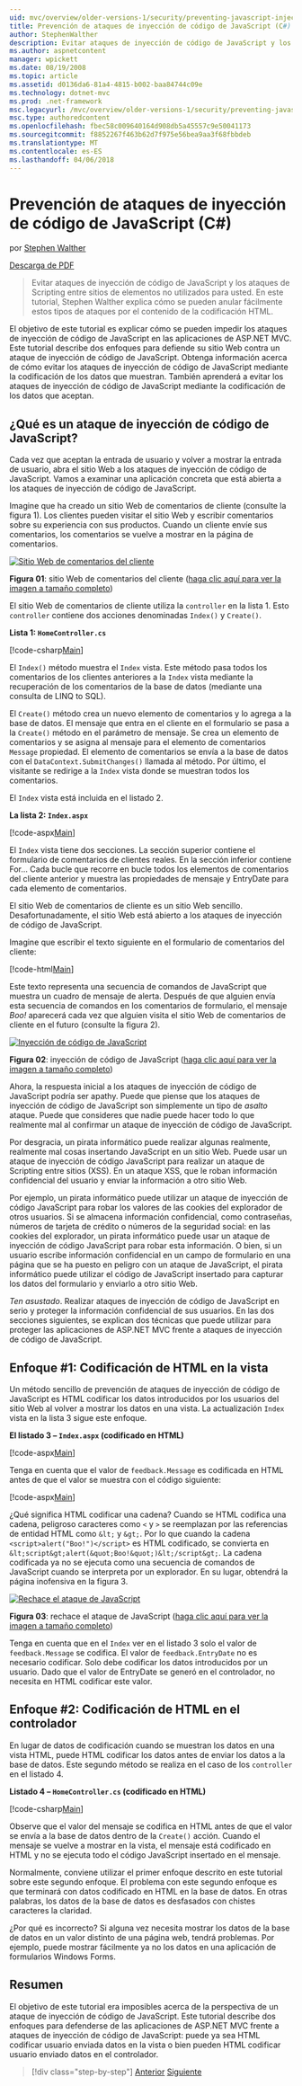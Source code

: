 ```yaml
---
uid: mvc/overview/older-versions-1/security/preventing-javascript-injection-attacks-cs
title: Prevención de ataques de inyección de código de JavaScript (C#) | Documentos de Microsoft
author: StephenWalther
description: Evitar ataques de inyección de código de JavaScript y los ataques de Scripting entre sitios de elementos no utilizados para usted. En este tutorial, Stephen Walther explica cómo puede fácilmente de...
ms.author: aspnetcontent
manager: wpickett
ms.date: 08/19/2008
ms.topic: article
ms.assetid: d0136da6-81a4-4815-b002-baa84744c09e
ms.technology: dotnet-mvc
ms.prod: .net-framework
msc.legacyurl: /mvc/overview/older-versions-1/security/preventing-javascript-injection-attacks-cs
msc.type: authoredcontent
ms.openlocfilehash: fbec58c009640164d908db5a45557c9e50041173
ms.sourcegitcommit: f8852267f463b62d7f975e56bea9aa3f68fbbdeb
ms.translationtype: MT
ms.contentlocale: es-ES
ms.lasthandoff: 04/06/2018
---
```

<a name="preventing-javascript-injection-attacks-c"></a>Prevención de ataques de inyección de código de JavaScript (C#)
====================
por [Stephen Walther](https://github.com/StephenWalther)

[Descarga de PDF](http://download.microsoft.com/download/8/4/8/84843d8d-1575-426c-bcb5-9d0c42e51416/ASPNET_MVC_Tutorial_06_CS.pdf)

> Evitar ataques de inyección de código de JavaScript y los ataques de Scripting entre sitios de elementos no utilizados para usted. En este tutorial, Stephen Walther explica cómo se pueden anular fácilmente estos tipos de ataques por el contenido de la codificación HTML.


El objetivo de este tutorial es explicar cómo se pueden impedir los ataques de inyección de código de JavaScript en las aplicaciones de ASP.NET MVC. Este tutorial describe dos enfoques para defiende su sitio Web contra un ataque de inyección de código de JavaScript. Obtenga información acerca de cómo evitar los ataques de inyección de código de JavaScript mediante la codificación de los datos que muestran. También aprenderá a evitar los ataques de inyección de código de JavaScript mediante la codificación de los datos que aceptan.

## <a name="what-is-a-javascript-injection-attack"></a>¿Qué es un ataque de inyección de código de JavaScript?

Cada vez que aceptan la entrada de usuario y volver a mostrar la entrada de usuario, abra el sitio Web a los ataques de inyección de código de JavaScript. Vamos a examinar una aplicación concreta que está abierta a los ataques de inyección de código de JavaScript.

Imagine que ha creado un sitio Web de comentarios de cliente (consulte la figura 1). Los clientes pueden visitar el sitio Web y escribir comentarios sobre su experiencia con sus productos. Cuando un cliente envíe sus comentarios, los comentarios se vuelve a mostrar en la página de comentarios.


[![Sitio Web de comentarios del cliente](preventing-javascript-injection-attacks-cs/_static/image2.png)](preventing-javascript-injection-attacks-cs/_static/image1.png)

**Figura 01**: sitio Web de comentarios del cliente ([haga clic aquí para ver la imagen a tamaño completo](preventing-javascript-injection-attacks-cs/_static/image3.png))


El sitio Web de comentarios de cliente utiliza la `controller` en la lista 1. Esto `controller` contiene dos acciones denominadas `Index()` y `Create()`.

**Lista 1: `HomeController.cs`**

[!code-csharp[Main](preventing-javascript-injection-attacks-cs/samples/sample1.cs)]

El `Index()` método muestra el `Index` vista. Este método pasa todos los comentarios de los clientes anteriores a la `Index` vista mediante la recuperación de los comentarios de la base de datos (mediante una consulta de LINQ to SQL).

El `Create()` método crea un nuevo elemento de comentarios y lo agrega a la base de datos. El mensaje que entra en el cliente en el formulario se pasa a la `Create()` método en el parámetro de mensaje. Se crea un elemento de comentarios y se asigna al mensaje para el elemento de comentarios `Message` propiedad. El elemento de comentarios se envía a la base de datos con el `DataContext.SubmitChanges()` llamada al método. Por último, el visitante se redirige a la `Index` vista donde se muestran todos los comentarios.

El `Index` vista está incluida en el listado 2.

**La lista 2: `Index.aspx`**

[!code-aspx[Main](preventing-javascript-injection-attacks-cs/samples/sample2.aspx)]

El `Index` vista tiene dos secciones. La sección superior contiene el formulario de comentarios de clientes reales. En la sección inferior contiene For... Cada bucle que recorre en bucle todos los elementos de comentarios del cliente anterior y muestra las propiedades de mensaje y EntryDate para cada elemento de comentarios.

El sitio Web de comentarios de cliente es un sitio Web sencillo. Desafortunadamente, el sitio Web está abierto a los ataques de inyección de código de JavaScript.

Imagine que escribir el texto siguiente en el formulario de comentarios del cliente:

[!code-html[Main](preventing-javascript-injection-attacks-cs/samples/sample3.html)]

Este texto representa una secuencia de comandos de JavaScript que muestra un cuadro de mensaje de alerta. Después de que alguien envía esta secuencia de comandos en los comentarios de formulario, el mensaje <em>Boo!</em> aparecerá cada vez que alguien visita el sitio Web de comentarios de cliente en el futuro (consulte la figura 2).


[![Inyección de código de JavaScript](preventing-javascript-injection-attacks-cs/_static/image5.png)](preventing-javascript-injection-attacks-cs/_static/image4.png)

**Figura 02**: inyección de código de JavaScript ([haga clic aquí para ver la imagen a tamaño completo](preventing-javascript-injection-attacks-cs/_static/image6.png))


Ahora, la respuesta inicial a los ataques de inyección de código de JavaScript podría ser apathy. Puede que piense que los ataques de inyección de código de JavaScript son simplemente un tipo de *asalto* ataque. Puede que consideres que nadie puede hacer todo lo que realmente mal al confirmar un ataque de inyección de código de JavaScript.

Por desgracia, un pirata informático puede realizar algunas realmente, realmente mal cosas insertando JavaScript en un sitio Web. Puede usar un ataque de inyección de código JavaScript para realizar un ataque de Scripting entre sitios (XSS). En un ataque XSS, que le roban información confidencial del usuario y enviar la información a otro sitio Web.

Por ejemplo, un pirata informático puede utilizar un ataque de inyección de código JavaScript para robar los valores de las cookies del explorador de otros usuarios. Si se almacena información confidencial, como contraseñas, números de tarjeta de crédito o números de la seguridad social: en las cookies del explorador, un pirata informático puede usar un ataque de inyección de código JavaScript para robar esta información. O bien, si un usuario escribe información confidencial en un campo de formulario en una página que se ha puesto en peligro con un ataque de JavaScript, el pirata informático puede utilizar el código de JavaScript insertado para capturar los datos del formulario y enviarlo a otro sitio Web.

*Ten asustado*. Realizar ataques de inyección de código de JavaScript en serio y proteger la información confidencial de sus usuarios. En las dos secciones siguientes, se explican dos técnicas que puede utilizar para proteger las aplicaciones de ASP.NET MVC frente a ataques de inyección de código de JavaScript.

## <a name="approach-1-html-encode-in-the-view"></a>Enfoque #1: Codificación de HTML en la vista

Un método sencillo de prevención de ataques de inyección de código de JavaScript es HTML codificar los datos introducidos por los usuarios del sitio Web al volver a mostrar los datos en una vista. La actualización `Index` vista en la lista 3 sigue este enfoque.

**El listado 3 – `Index.aspx` (codificado en HTML)**

[!code-aspx[Main](preventing-javascript-injection-attacks-cs/samples/sample4.aspx)]

Tenga en cuenta que el valor de `feedback.Message` es codificada en HTML antes de que el valor se muestra con el código siguiente:

[!code-aspx[Main](preventing-javascript-injection-attacks-cs/samples/sample5.aspx)]

¿Qué significa HTML codificar una cadena? Cuando se HTML codifica una cadena, peligroso caracteres como `<` y `>` se reemplazan por las referencias de entidad HTML como `&lt;` y `&gt;`. Por lo que cuando la cadena `<script>alert("Boo!")</script>` es HTML codificado, se convierta en `&lt;script&gt;alert(&quot;Boo!&quot;)&lt;/script&gt;`. La cadena codificada ya no se ejecuta como una secuencia de comandos de JavaScript cuando se interpreta por un explorador. En su lugar, obtendrá la página inofensiva en la figura 3.


[![Rechace el ataque de JavaScript](preventing-javascript-injection-attacks-cs/_static/image8.png)](preventing-javascript-injection-attacks-cs/_static/image7.png)

**Figura 03**: rechace el ataque de JavaScript ([haga clic aquí para ver la imagen a tamaño completo](preventing-javascript-injection-attacks-cs/_static/image9.png))


Tenga en cuenta que en el `Index` ver en el listado 3 solo el valor de `feedback.Message` se codifica. El valor de `feedback.EntryDate` no es necesario codificar. Solo debe codificar los datos introducidos por un usuario. Dado que el valor de EntryDate se generó en el controlador, no necesita en HTML codificar este valor.

## <a name="approach-2-html-encode-in-the-controller"></a>Enfoque #2: Codificación de HTML en el controlador

En lugar de datos de codificación cuando se muestran los datos en una vista HTML, puede HTML codificar los datos antes de enviar los datos a la base de datos. Este segundo método se realiza en el caso de los `controller` en el listado 4.

**Listado 4 – `HomeController.cs` (codificado en HTML)**

[!code-csharp[Main](preventing-javascript-injection-attacks-cs/samples/sample6.cs)]

Observe que el valor del mensaje se codifica en HTML antes de que el valor se envía a la base de datos dentro de la `Create()` acción. Cuando el mensaje se vuelve a mostrar en la vista, el mensaje está codificado en HTML y no se ejecuta todo el código JavaScript insertado en el mensaje.

Normalmente, conviene utilizar el primer enfoque descrito en este tutorial sobre este segundo enfoque. El problema con este segundo enfoque es que terminará con datos codificado en HTML en la base de datos. En otras palabras, los datos de la base de datos es desfasados con chistes caracteres la claridad.

¿Por qué es incorrecto? Si alguna vez necesita mostrar los datos de la base de datos en un valor distinto de una página web, tendrá problemas. Por ejemplo, puede mostrar fácilmente ya no los datos en una aplicación de formularios Windows Forms.

## <a name="summary"></a>Resumen

El objetivo de este tutorial era imposibles acerca de la perspectiva de un ataque de inyección de código de JavaScript. Este tutorial describe dos enfoques para defenderse de las aplicaciones de ASP.NET MVC frente a ataques de inyección de código de JavaScript: puede ya sea HTML codificar usuario enviada datos en la vista o bien pueden HTML codificar usuario enviado datos en el controlador.

> [!div class="step-by-step"]
> [Anterior](authenticating-users-with-windows-authentication-cs.md)
> [Siguiente](authenticating-users-with-forms-authentication-vb.md)
